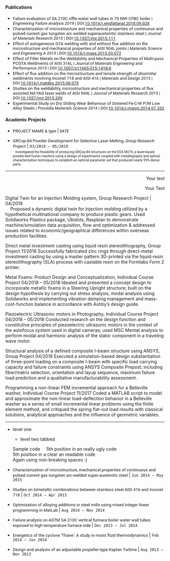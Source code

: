 <!---
No Title
-->

#### Publications

* <span style="font-family:San Francisco, Roboto, Segoe UI; font-size:10pt;">Failure evaluation of SA 210C riffle water wall tubes in 70 MW CFBC boiler
 | *Engineering Failure Analysis 2019*
 | DOI:<a href="https://doi.org/10.1016/j.engfailanal.2018.09.028" target="_blank">10.1016/j.engfailanal.2018.09.028</a> </span>
* <span style="font-family:San Francisco, Roboto, Segoe UI; font-size:10pt;">Characterization of microstructure and mechanical properties of continuous and pulsed current gas tungsten arc welded superaustenitic stainless steel
 | *Journal of Materials Research 2015*
 | DOI:<a href="https://doi.org/10.1557/jmr.2015.111" target="_blank">10.1557/jmr.2015.111</a> </span>
* <span style="font-family:San Francisco, Roboto, Segoe UI; font-size:10pt;">Effect of autogeneous GTA welding with and without flux addition on the microstructure and mechanical properties of AISI 904L joints
 | *Materials Science and Engineering A 2015*
 | DOI:<a href="https://doi.org/10.1016/j.msea.2015.03.072" target="_blank">10.1016/j.msea.2015.03.072</a> </span>
* <span style="font-family:San Francisco, Roboto, Segoe UI; font-size:10pt;">Effect of Filler Metals on the Weldability and Mechanical Properties of Multi-pass PCGTA Weldments of AISI 316L
 | *Journal of Materials Engineering and Performance 2015*
 | DOI:<a href="https://doi.org/10.1007/s11665-015-1418-0" target="_blank">10.1007/s11665-015-1418-0</a> </span>
* <span style="font-family:San Francisco, Roboto, Segoe UI; font-size:10pt;">Effect of flux addition on the microstructure and tensile strength of dissimilar weldments involving Inconel 718 and AISI 416
 | *Materials and Design 2015*
 | DOI:<a href="https://doi.org/10.1016/j.matdes.2015.08.075" target="_blank">10.1016/j.matdes.2015.08.075</a> </span>
* <span style="font-family:San Francisco, Roboto, Segoe UI; font-size:10pt;">Studies on the weldability, microstructure and mechanical properties of flux assisted Nd:YAG laser welds of AISI 904L
 | *Journal of Materials Research 2015*
 | DOI:<a href="https://doi.org/10.1557/jmr.2015.209" target="_blank">10.1557/jmr.2015.209</a> </span>
* <span style="font-family:San Francisco, Roboto, Segoe UI; font-size:10pt;">Experimental Study on Dry Sliding Wear Behaviour of Sintered Fe-C-W P/M Low Alloy Steels
 | *Procedia Materials Science 2014*
 | DOI:<a href="https://doi.org/10.1016/j.mspro.2014.07.332" target="_blank">10.1016/j.mspro.2014.07.332</a> </span>


#### Academic Projects

* <span style="font-family:San Francisco, Roboto, Segoe UI; font-size:10pt;"> PROJECT NAME & *type* </span>
| `DATE`

* <span style="font-family:San Francisco, Roboto, Segoe UI; font-size:10pt;"> GRCop-84 Powder Development for Selective Laser Melting, *Group Research Project*</span>
| `03/2019 – 05/2019`<br/>
&nbsp; <span style="font-family:San Francisco, Roboto, Segoe UI; font-size:8pt;">Investigated the feasibility of producing GRCop-84 structures on the EOS M270, a laser-based powder-bed fusion machine using a design of experiments coupled with metallography and optical characterization techniques to establish an optimal parameter set that produced nearly 99% dense parts. </span>


-----------------------
<div style="text-align: right"> Your text </div>
<p style='text-align: right;'> Your Text </p>
Digital Twin for an Injection Molding system, Group Research Project | 04/2019 <br/>
&nbsp; &nbsp; Proposed a dynamic digital twin for injection molding utilized by a hypothetical multinational company to produce plastic gears. Used Solidworks Plastics package, Ubidots, Raspbian to demonstrate machine/simulation data acquisition, flow and optimization & addressed issues related to economic/geographical differences within overseas production facilities. 

Direct metal investment casting using liquid resin stereolithography, Group Project                                             11/2018 
Successfully fabricated zinc rings through direct-metal investment casting by using a master pattern 3D-printed via the liquid-resin stereolithography (SLA) process with castable resin on the Formlabs Form 2 printer.

Metal Foams: Product Design and Conceptualization, Individual Course Project                                  04/2018 – 05/2018
Ideated and presented a concept design to incorporate metallic foams in a Steering Upright structure; built on the design hypothesis by carrying out stress analysis, modal analysis using Solidworks and implementing vibration damping management and mass-cost-function balance in accordance with Ashby’s design guide. 

Piezoelectric Ultrasonic motors in Photography, Individual Course Project                                         04/2018 – 05/2018
Conducted research on the design function and constitutive principles of piezoelectric ultrasonic motors in the context of the autofocus system used in digital cameras; used MSC Mentat analysis to perform modal and harmonic analysis of the stator component in a traveling wave motor. 

Structural analysis of a defined composite I-beam structure using ANSYS, Group Project                                    04/2018
Executed a simulation-based design substantiation of three-point loading on a composite I-beam with specific load carrying capacity and failure constraints using ANSYS Composite Prepost; including fiber/matrix selection, orientation and layup sequence, maximum failure load prediction and a qualitative manufacturability assessment.

Programming a non-linear FEM incremental approach for a Belleville washer, Individual Course Project            11/2017
Coded a MATLAB script to model and approximate the non-linear load-deflection behavior in a Belleville washer as a series of small incremental linear problems using the finite element method, and critiqued the spring flat-out load results with classical solutions, analytical approaches and the influence of geometric variables. 

------------------

* level one
  + level two tabbed
  
  Sample code
&nbsp;&nbsp;&nbsp;&nbsp;5th position in an really ugly code  
    5th position in a clear an readable code  
    Again using non-breaking spaces :)
    
    
*  <span style="font-family:San Francisco, Roboto, Segoe UI; font-size:10pt;"> Characterization of microstructure, mechanical properties of continuous and pulsed current gas tungsten arc-welded super-austenitic steel </span>
| `Jun 2014 – May 2015`
* <span style="font-family:San Francisco, Roboto, Segoe UI; font-size:10pt;"> Studies on bimetallic combinations between stainless steel AISI 416 and Inconel 718 </span>
| `Oct 2014 – Apr 2015`
* <span style="font-family:San Francisco, Roboto, Segoe UI; font-size:10pt;"> Optimization of alloying additions in steel mills using mixed integer linear programming in MatLab </span>
| `Aug 2014 – Nov 2014`
* <span style="font-family:San Francisco, Roboto, Segoe UI; font-size:10pt;"> Failure analysis on ASTM SA 210C vertical furnace boiler water wall tubes exposed to high temperature furnace side </span>
| `Dec 2013 – Jul 2014`
* <span style="font-family:San Francisco, Roboto, Segoe UI; font-size:10pt;"> Energetics of the cyclone 'Thane': A study in moist fluid thermodynamics </span>
| `Feb 2014 – Jun 2014`
* <span style="font-family:San Francisco, Roboto, Segoe UI; font-size:10pt;"> Design and analysis of an adjustable propeller-type Kaplan Turbine </span>
| `Aug 2013 – Nov 2013`
